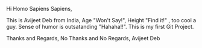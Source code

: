 Hi Homo Sapiens Sapiens,

This is Avijeet Deb from India, Age "Won't Say!", Height "Find it!" , too cool a guy. Sense of humor is outsatanding "Hahaha!!". This is my first Git Project.

Thanks and Regards,
No Thanks and No Regards,
Avijeet Deb
